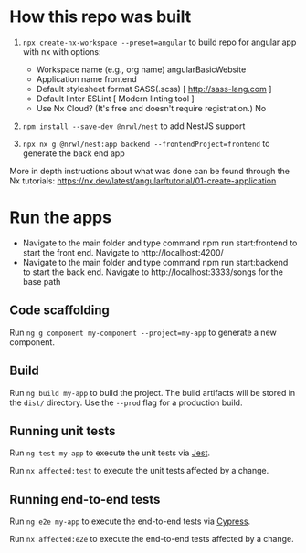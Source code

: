# How this repo was built

1. `npx create-nx-workspace --preset=angular` to build repo for angular app with nx with options: 
    - Workspace name (e.g., org name) angularBasicWebsite
    - Application name frontend
    - Default stylesheet format SASS(.scss) [ http://sass-lang.com ]
    - Default linter ESLint [ Modern linting tool ]
    - Use Nx Cloud? (It's free and doesn't require registration.) No

2. `npm install --save-dev @nrwl/nest` to add NestJS support

3. `npx nx g @nrwl/nest:app backend --frontendProject=frontend` to generate the back end app

More in depth instructions about what was done can be found through the Nx tutorials: https://nx.dev/latest/angular/tutorial/01-create-application

# Run the apps
 - Navigate to the main folder and type command npm run start:frontend to start the front end. Navigate to http://localhost:4200/
 - Navigate to the main folder and type command npm run start:backend to start the back end. Navigate to http://localhost:3333/songs for the base path

## Code scaffolding

Run `ng g component my-component --project=my-app` to generate a new component.

## Build

Run `ng build my-app` to build the project. The build artifacts will be stored in the `dist/` directory. Use the `--prod` flag for a production build.

## Running unit tests

Run `ng test my-app` to execute the unit tests via [Jest](https://jestjs.io).

Run `nx affected:test` to execute the unit tests affected by a change.

## Running end-to-end tests

Run `ng e2e my-app` to execute the end-to-end tests via [Cypress](https://www.cypress.io).

Run `nx affected:e2e` to execute the end-to-end tests affected by a change.

